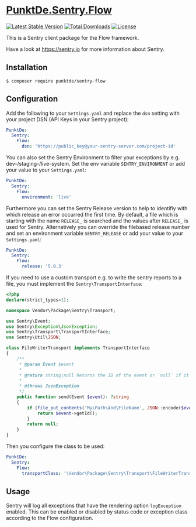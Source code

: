 # [PunktDe.Sentry.Flow](https://github.com/punktDe/sentry-flow)

[![Latest Stable Version](https://poser.pugx.org/punktDe/sentry-flow/v/stable)](https://packagist.org/packages/punktDe/sentry-flow) [![Total Downloads](https://poser.pugx.org/punktDe/sentry-flow/downloads)](https://packagist.org/packages/punktDe/sentry-flow) [![License](https://poser.pugx.org/punktDe/sentry-flow/license)](https://packagist.org/packages/punktDe/sentry-flow)

This is a Sentry client package for the Flow framework.

Have a look at https://sentry.io for more information about Sentry.

## Installation

```
$ composer require punktde/sentry-flow
```

## Configuration

Add the following to your `Settings.yaml` and replace the `dsn` setting with your project DSN (API Keys in your Sentry project):

```yaml
PunktDe:
  Sentry:
    Flow:
      dsn: 'https://public_key@your-sentry-server.com/project-id'
```

You can also set the Sentry Environment to filter your exceptions by e.g. dev-/staging-/live-system.
Set the env variable `SENTRY_ENVIRONMENT` or add your value to your `Settings.yaml`:

```yaml
PunktDe:
  Sentry:
    Flow:
      environment: 'live'
```

Furthermore you can set the Sentry Release version to help to identifiy with which release an error occurred the first time.
By default, a file which is starting with the name `RELEASE_` is searched and the values after `RELEASE_` is used for Sentry.
Alternatively you can override the filebased release number and set an environment variable `SENTRY_RELEASE` or add your value to your `Settings.yaml`:

```yaml
PunktDe:
  Sentry:
    Flow:
      release: '5.0.3'
```
If you need to use a custom transport e.g. to write the sentry reports to a file, you must implement the `Sentry\TransportInterface`:

```php
<?php
declare(strict_types=1);

namespace Vendor\Package\Sentry\Transport;

use Sentry\Event;
use Sentry\Exception\JsonException;
use Sentry\Transport\TransportInterface;
use Sentry\Util\JSON;

class FileWriterTransport implements TransportInterface
{
    /**
     * @param Event $event
     *
     * @return string|null Returns the ID of the event or `null` if it failed to be sent
     *
     * @throws JsonException
     */
    public function send(Event $event): ?string
    {
        if (file_put_contents('My\Path\And\FileName', JSON::encode($event)) !== false) {
            return $event->getId();
        }
        return null;
    }
}
```

Then you configure the class to be used:

```yaml
PunktDe:
  Sentry:
    Flow:
      transportClass: '\Vendor\Package\Sentry\Transport\FileWriterTransport'
```

## Usage

Sentry will log all exceptions that have the rendering option `logException` enabled. This can be enabled or disabled
by status code or exception class according to the Flow configuration.
